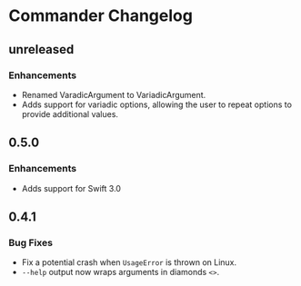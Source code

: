 # Commander Changelog

## unreleased

### Enhancements

- Renamed VaradicArgument to VariadicArgument.
- Adds support for variadic options, allowing the user to repeat options to
provide additional values.

## 0.5.0

### Enhancements

- Adds support for Swift 3.0

## 0.4.1

### Bug Fixes

- Fix a potential crash when `UsageError` is thrown on Linux.
- `--help` output now wraps arguments in diamonds `<>`.

